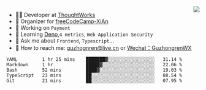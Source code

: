 <img align="right" src="https://github-readme-stats.vercel.app/api?username=guzhongren&show_icons=true&icon_color=805AD5&text_color=000&bg_color=ffffff&hide_title=true" />

- 👨‍💻  Developer at [ThoughtWorks](https://thoughtworks.com)
- 🏢 Organizer for [freeCodeCamp-XiAn](https://github.com/orgs/freeCodeCamp-XiAn)
- 🔭 Working on `Payment`
- 🌱 Learning [Deno](https://deno.land/),`4 metrics`,  `Web Application Security`
- 💬 Ask me about `Frontend`, `Typescript`...
- 🔎 How to reach me: [guzhognren@live.cn](guzhognren@live.cn) or [Wechat：GuzhongrenWX]()

<!--START_SECTION:waka-->
```text
YAML         1 hr 25 mins    ███████▓░░░░░░░░░░░░░░░░░   31.14 % 
Markdown     1 hr            █████▓░░░░░░░░░░░░░░░░░░░   22.06 % 
Bash         52 mins         ████▓░░░░░░░░░░░░░░░░░░░░   19.03 % 
TypeScript   23 mins         ██░░░░░░░░░░░░░░░░░░░░░░░   08.54 % 
Git          21 mins         ██░░░░░░░░░░░░░░░░░░░░░░░   07.95 % 
```
<!--END_SECTION:waka-->

